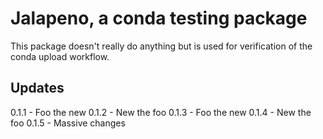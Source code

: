 # Jalapeno, a conda testing package

This package doesn't really do anything but is used for verification of the conda upload workflow.

## Updates

0.1.1 - Foo the new
0.1.2 - New the foo
0.1.3 - Foo the new
0.1.4 - New the foo
0.1.5 - Massive changes
